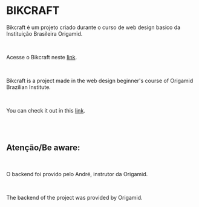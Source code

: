<h1>BIKCRAFT</h1>

<p>Bikcraft é um projeto criado durante o curso de web design basico da Instituição Brasileira Origamid.</p>
<br>
<p>Acesse o Bikcraft neste <a href="https://89anderson.github.io/Bikcraft/web/index.html">link</a>.</p>
<br>
<p>Bikcraft is a project made in the web design beginner's course of Origamid Brazilian Institute.</p>
<br>
<p>You can check it out in this <a href="https://89anderson.github.io/Bikcraft/web/index.html">link</a>.</p>
<br>
<br>
<h2>Atenção/Be aware:</h2>
<br>
<p>O backend foi provido pelo André, instrutor da Origamid.</p>
<br>
<p>The backend of the project was provided by Origamid.<p>
